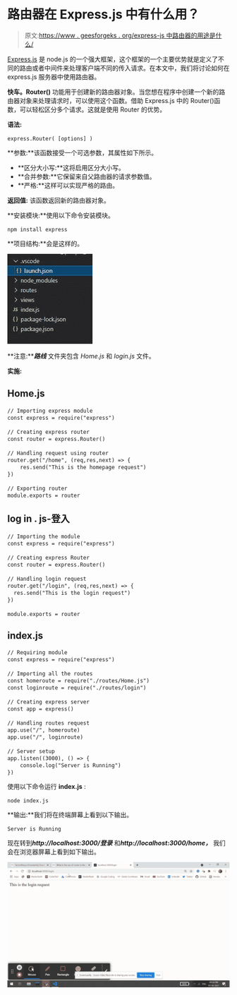 # 路由器在 Express.js 中有什么用？

> 原文:[https://www . geesforgeks . org/express-js 中路由器的用途是什么/](https://www.geeksforgeeks.org/what-is-the-use-of-router-in-express-js/)

[Express.js](https://www.geeksforgeeks.org/working-of-express-js-middleware-and-its-benefits/) 是 node.js 的一个强大框架，这个框架的一个主要优势就是定义了不同的路由或者中间件来处理客户端不同的传入请求。在本文中，我们将讨论如何在 express.js 服务器中使用路由器。

**快车。Router()** 功能用于创建新的路由器对象。当您想在程序中创建一个新的路由器对象来处理请求时，可以使用这个函数。借助 Express.js 中的 Router()函数，可以轻松区分多个请求。这就是使用 Router 的优势。

**语法:**

```
express.Router( [options] )
```

**参数:**该函数接受一个可选参数，其属性如下所示。

*   **区分大小写:**这将启用区分大小写。
*   **合并参数:**它保留来自父路由器的请求参数值。
*   **严格:**这样可以实现严格的路由。

**返回值:** 该函数返回新的路由器对象。

**安装模块:**使用以下命令安装模块。

```
npm install express
```

**项目结构:**会是这样的。

![](img/f09bf3bc101970f33ef36a9d7c1a9987.png)

**注意:*****路线*** 文件夹包含 *Home.js* 和 *login.js* 文件。

**实施:**

## Home.js

```
// Importing express module
const express = require("express")

// Creating express router
const router = express.Router()

// Handling request using router
router.get("/home", (req,res,next) => {
    res.send("This is the homepage request")
})

// Exporting router
module.exports = router
```

## log in . js-登入

```
// Importing the module
const express = require("express")

// Creating express Router
const router = express.Router()

// Handling login request
router.get("/login", (req,res,next) => {
  res.send("This is the login request")
})

module.exports = router
```

## index.js

```
// Requiring module
const express = require("express")

// Importing all the routes
const homeroute = require("./routes/Home.js")
const loginroute = require("./routes/login")

// Creating express server
const app = express()

// Handling routes request
app.use("/", homeroute)
app.use("/", loginroute)

// Server setup
app.listen((3000), () => {
    console.log("Server is Running")
})
```

使用以下命令运行 **index.js** :

```
node index.js
```

**输出:**我们将在终端屏幕上看到以下输出。

```
Server is Running
```

现在转到***http://localhost:3000/登录*** 和***http://localhost:3000/home，*** 我们会在浏览器屏幕上看到如下输出。

![](img/534776c85cd625fcc36b8b7fba077443.png)